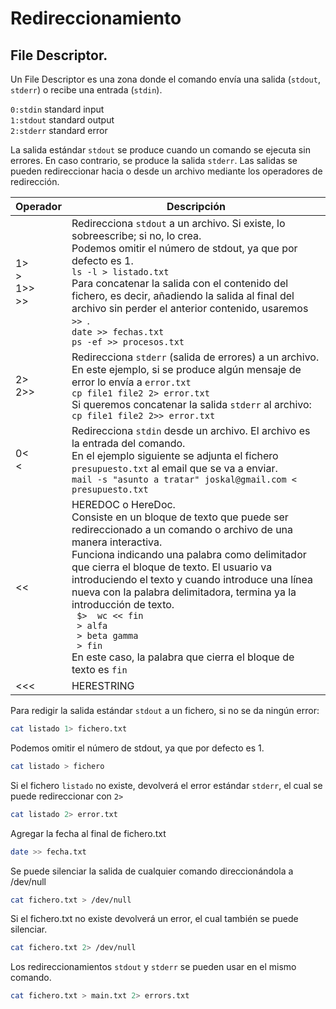 # Redireccionamiento
## File Descriptor.
Un File Descriptor es una zona donde el comando envía una salida (`stdout`,  `stderr`) o recibe una entrada (`stdin`).

`0:stdin`     standard input<br>
`1:stdout`    standard output<br>
`2:stderr`    standard error<br>

La salida estándar `stdout` se produce cuando un comando se ejecuta sin errores. En caso contrario, se produce la salida `stderr`. 
Las salidas se pueden redireccionar hacia o desde un archivo mediante los operadores de redirección.
<table>
  <thead>
    <tr>
      <th>Operador</th>
      <th>Descripción</th>
    </tr>
  </thead>
  <tr>
    <td> 1> <br> > <br> 1>> <br> >> </td>
    <td>Redirecciona <code>stdout</code> a un archivo. Si existe, lo sobreescribe; si no, lo crea.<br>
      Podemos omitir el número de stdout, ya que por defecto es 1.<br>
    <code>ls -l > listado.txt </code> <br>
      Para concatenar la salida con el contenido del fichero, es decir, añadiendo la salida al final del archivo sin perder el anterior contenido, usaremos <code> >> </code>.<br>
      <code>date >> fechas.txt </code><br>
      <code>ps -ef >> procesos.txt  </code>
    </td>
  </tr>
  <tr>
    <td> 2> <br> 2>> </td>
    <td>Redirecciona <code>stderr</code> (salida de errores) a un archivo.<br>
      En este ejemplo, si se produce algún mensaje de error lo envía a <code>error.txt</code><br>
    <code>cp file1 file2 2> error.txt </code> <br>
      Si queremos concatenar la salida <code>stderr</code> al archivo:<br>
      <code>cp file1 file2 2>> error.txt </code>
    </td>
  </tr>
  <tr>
    <td> 0< <br> < </td>
    <td>
      Redirecciona <code>stdin</code> desde un archivo. El archivo es la entrada del comando.<br>
      En el ejemplo siguiente se adjunta el fichero <code>presupuesto.txt</code> al email que se va a enviar.<br>
      <code>mail -s "asunto a tratar" joskal@gmail.com < presupuesto.txt</code>
    </td>
  </tr>
  <tr>
    <td>
      <<
    </td>
    <td>
      HEREDOC o HereDoc.<br>
      Consiste en un bloque de texto que puede ser redireccionado a un comando o archivo de una manera interactiva.<br>
      Funciona indicando una palabra como delimitador que cierra el bloque de texto. El usuario va introduciendo el texto y 
      cuando introduce una línea nueva con la palabra delimitadora, termina ya la introducción de texto.<br>
      <code> $>  wc << fin </code><br>
      <code> > alfa </code><br>
      <code> > beta gamma </code><br>
      <code> > fin </code> </code><br>
      En este caso, la palabra que cierra el bloque de texto es <code>fin</code>
    </td>
  </tr>
  <tr>
    <td>
      <<<
    </td>
    <td>
      HERESTRING
    </td>
  </tr>
    
</table>  


Para redigir la salida estándar `stdout` a un fichero, si no se da ningún error:
```bash
cat listado 1> fichero.txt
```
Podemos omitir el número de stdout, ya que por defecto es 1.
```bash
cat listado > fichero
```
Si el fichero `listado` no existe, devolverá el error estándar `stderr`, el cual se puede redireccionar con `2>`
```bash
cat listado 2> error.txt
```
Agregar la fecha al final de fichero.txt
```bash
date >> fecha.txt
```
Se puede silenciar la salida de cualquier comando direccionándola a /dev/null

```bash
cat fichero.txt > /dev/null
```
Si el fichero.txt no existe devolverá un error, el cual también se puede silenciar.
```bash
cat fichero.txt 2> /dev/null
```
Los redireccionamientos `stdout` y `stderr` se pueden usar en el mismo comando. 
```bash
cat fichero.txt > main.txt 2> errors.txt
```
